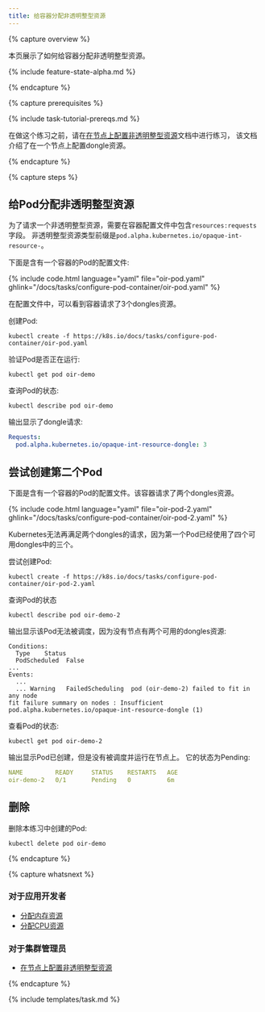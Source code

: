 ```yaml
---
title: 给容器分配非透明整型资源
---
```


{% capture overview %}

本页展示了如何给容器分配非透明整型资源。

{% include feature-state-alpha.md %}

{% endcapture %}


{% capture prerequisites %}

{% include task-tutorial-prereqs.md %}

在做这个练习之前，请在[在节点上配置非透明整型资源](/docs/tasks/administer-cluster/opaque-integer-resource-node/)文档中进行练习，
该文档介绍了在一个节点上配置dongle资源。

{% endcapture %}


{% capture steps %}

## 给Pod分配非透明整型资源

为了请求一个非透明整型资源，需要在容器配置文件中包含`resources:requests`字段。
非透明整型资源类型前缀是`pod.alpha.kubernetes.io/opaque-int-resource-`。

下面是含有一个容器的Pod的配置文件:

{% include code.html language="yaml" file="oir-pod.yaml" ghlink="/docs/tasks/configure-pod-container/oir-pod.yaml" %}

在配置文件中，可以看到容器请求了3个dongles资源。

创建Pod:

```shell
kubectl create -f https://k8s.io/docs/tasks/configure-pod-container/oir-pod.yaml
```

验证Pod是否正在运行:

```shell
kubectl get pod oir-demo
```

查询Pod的状态:

```shell
kubectl describe pod oir-demo
```

输出显示了dongle请求:

```yaml
Requests:
  pod.alpha.kubernetes.io/opaque-int-resource-dongle: 3
```

## 尝试创建第二个Pod

下面是含有一个容器的Pod的配置文件。该容器请求了两个dongles资源。

{% include code.html language="yaml" file="oir-pod-2.yaml" ghlink="/docs/tasks/configure-pod-container/oir-pod-2.yaml" %}

Kubernetes无法再满足两个dongles的请求，因为第一个Pod已经使用了四个可用dongles中的三个。

尝试创建Pod:

```shell
kubectl create -f https://k8s.io/docs/tasks/configure-pod-container/oir-pod-2.yaml
```

查询Pod的状态

```shell
kubectl describe pod oir-demo-2
```

输出显示该Pod无法被调度，因为没有节点有两个可用的dongles资源:


```
Conditions:
  Type    Status
  PodScheduled  False
...
Events:
  ...
  ... Warning   FailedScheduling  pod (oir-demo-2) failed to fit in any node
fit failure summary on nodes : Insufficient pod.alpha.kubernetes.io/opaque-int-resource-dongle (1)
```

查看Pod的状态:

```shell
kubectl get pod oir-demo-2
```

输出显示Pod已创建，但是没有被调度并运行在节点上。
它的状态为Pending:

```yaml
NAME         READY     STATUS    RESTARTS   AGE
oir-demo-2   0/1       Pending   0          6m
```

## 删除

删除本练习中创建的Pod:

```shell
kubectl delete pod oir-demo
```

{% endcapture %}

{% capture whatsnext %}

### 对于应用开发者

* [分配内存资源](/docs/tasks/configure-pod-container/assign-memory-resource/)
* [分配CPU资源](/docs/tasks/configure-pod-container/assign-cpu-resource/)

### 对于集群管理员

* [在节点上配置非透明整型资源](/docs/tasks/administer-cluster/opaque-integer-resource-node/)

{% endcapture %}


{% include templates/task.md %}



